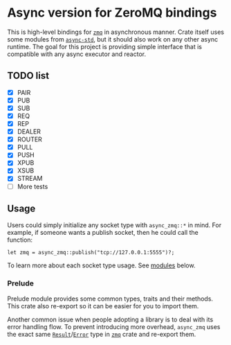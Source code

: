 # Async version for ZeroMQ bindings

This is high-level bindings for [`zmq`] in asynchronous manner. Crate itself uses some modules from
[`async-std`], but it should also work on any other async runtime. The goal for this project
is providing simple interface that is compatible with any async executor and reactor.

## TODO list

- [X] PAIR
- [x] PUB
- [x] SUB
- [x] REQ
- [x] REP
- [x] DEALER
- [x] ROUTER
- [x] PULL
- [x] PUSH
- [x] XPUB
- [x] XSUB
- [x] STREAM
- [ ] More tests

## Usage

Users could simply initialize any socket type with `async_zmq::*` in mind. For example, if
someone wants a publish socket, then he could call the function:

```
let zmq = async_zmq::publish("tcp://127.0.0.1:5555")?;
```

To learn more about each socket type usage. See [modules](#modules) below.

### Prelude

Prelude module provides some common types, traits and their methods. This crate also re-export
so it can be easier for you to import them.

Another common issue when people adopting a library is to deal with its error handling flow.
To prevent introducing more overhead, `async_zmq` uses the exact same [`Result`]/[`Error`] type
in [`zmq`] crate and re-export them.

[`Result`]: prelude/type.Result.html
[`Error`]: prelude/type.Error.html
[`zmq`]: https://crates.io/crates/zmq
[`async-std`]: https://crates.io/crates/async-std